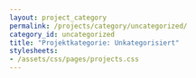 ```yaml
---
layout: project_category
permalink: /projects/category/uncategorized/
category_id: uncategorized
title: "Projektkategorie: Unkategorisiert"
stylesheets:
- /assets/css/pages/projects.css
---
```

